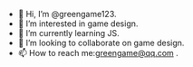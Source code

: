 - 👋 Hi, I’m @greengame123.
- 👀 I’m interested in game design.
- 🌱 I’m currently learning JS.
- 💞️ I’m looking to collaborate on game design.
- 📫 How to reach me:greengame@qq.com .
